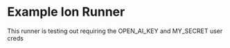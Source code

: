 # Example Ion Runner

This runner is testing out requiring the OPEN_AI_KEY and MY_SECRET user creds
